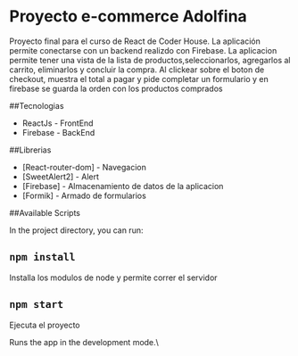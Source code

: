 # Proyecto e-commerce Adolfina 

Proyecto final para el curso de React de Coder House. La aplicación permite conectarse con un backend realizdo con Firebase. La aplicacion permite tener una vista de la lista de productos,seleccionarlos, agregarlos al carrito, eliminarlos y concluir la compra. Al clickear sobre el boton de checkout, muestra el total a pagar y pide completar un formulario y en firebase se guarda la orden con los productos comprados

##Tecnologias

- ReactJs - FrontEnd
- Firebase - BackEnd

##Librerias

- [React-router-dom] - Navegacion
- [SweetAlert2] - Alert
- [Firebase] - Almacenamiento de datos de la aplicacion
- [Formik] - Armado de formularios


##Available Scripts

In the project directory, you can run:

## `npm install`
Installa los modulos de node y permite correr el servidor

## `npm start`
Ejecuta el proyecto

Runs the app in the development mode.\


